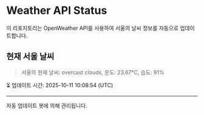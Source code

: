 
# Weather API Status

이 리포지토리는 OpenWeather API를 사용하여 서울의 날씨 정보를 자동으로 업데이트합니다.

## 현재 서울 날씨
> 서울의 현재 날씨: overcast clouds, 온도: 23.67°C, 습도: 91%

⏳ 업데이트 시간: 2025-10-11 10:08:54 (UTC)

---
자동 업데이트 봇에 의해 관리됩니다.
